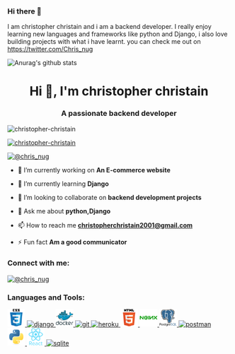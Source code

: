 ### Hi there 👋

I am christopher christain and i am a backend developer. I really enjoy learning new languages and frameworks like python and Django, i also love building projects with what i have learnt. you can check me out on https://twitter.com/Chris_nug

![Anurag's github stats](https://github-readme-stats.vercel.app/api?username=christopher-christain)


<h1 align="center">Hi 👋, I'm christopher christain</h1>
<h3 align="center">A passionate backend developer</h3>

<p align="left"> <img src="https://komarev.com/ghpvc/?username=christopher-christain&label=Profile%20views&color=0e75b6&style=flat" alt="christopher-christain" /> </p>

<p align="left"> <a href="https://github.com/ryo-ma/github-profile-trophy"><img src="https://github-profile-trophy.vercel.app/?username=christopher-christain" alt="christopher-christain" /></a> </p>

<p align="left"> <a href="https://twitter.com/@chris_nug" target="blank"><img src="https://img.shields.io/twitter/follow/@chris_nug?logo=twitter&style=for-the-badge" alt="@chris_nug" /></a> </p>

- 🔭 I’m currently working on **An E-commerce website**

- 🌱 I’m currently learning **Django**

- 👯 I’m looking to collaborate on **backend development projects**

- 💬 Ask me about **python,Django**

- 📫 How to reach me **christopherchristain2001@gmail.com**

- ⚡ Fun fact **Am a good communicator**

<h3 align="left">Connect with me:</h3>
<p align="left">
<a href="https://twitter.com/@chris_nug" target="blank"><img align="center" src="https://raw.githubusercontent.com/rahuldkjain/github-profile-readme-generator/master/src/images/icons/Social/twitter.svg" alt="@chris_nug" height="30" width="40" /></a>
</p>

<h3 align="left">Languages and Tools:</h3>
<p align="left"> <a href="https://www.w3schools.com/css/" target="_blank" rel="noreferrer"> <img src="https://raw.githubusercontent.com/devicons/devicon/master/icons/css3/css3-original-wordmark.svg" alt="css3" width="40" height="40"/> </a> <a href="https://www.djangoproject.com/" target="_blank" rel="noreferrer"> <img src="https://cdn.worldvectorlogo.com/logos/django.svg" alt="django" width="40" height="40"/> </a> <a href="https://www.docker.com/" target="_blank" rel="noreferrer"> <img src="https://raw.githubusercontent.com/devicons/devicon/master/icons/docker/docker-original-wordmark.svg" alt="docker" width="40" height="40"/> </a> <a href="https://git-scm.com/" target="_blank" rel="noreferrer"> <img src="https://www.vectorlogo.zone/logos/git-scm/git-scm-icon.svg" alt="git" width="40" height="40"/> </a> <a href="https://heroku.com" target="_blank" rel="noreferrer"> <img src="https://www.vectorlogo.zone/logos/heroku/heroku-icon.svg" alt="heroku" width="40" height="40"/> </a> <a href="https://www.w3.org/html/" target="_blank" rel="noreferrer"> <img src="https://raw.githubusercontent.com/devicons/devicon/master/icons/html5/html5-original-wordmark.svg" alt="html5" width="40" height="40"/> </a> <a href="https://www.nginx.com" target="_blank" rel="noreferrer"> <img src="https://raw.githubusercontent.com/devicons/devicon/master/icons/nginx/nginx-original.svg" alt="nginx" width="40" height="40"/> </a> <a href="https://www.postgresql.org" target="_blank" rel="noreferrer"> <img src="https://raw.githubusercontent.com/devicons/devicon/master/icons/postgresql/postgresql-original-wordmark.svg" alt="postgresql" width="40" height="40"/> </a> <a href="https://postman.com" target="_blank" rel="noreferrer"> <img src="https://www.vectorlogo.zone/logos/getpostman/getpostman-icon.svg" alt="postman" width="40" height="40"/> </a> <a href="https://www.python.org" target="_blank" rel="noreferrer"> <img src="https://raw.githubusercontent.com/devicons/devicon/master/icons/python/python-original.svg" alt="python" width="40" height="40"/> </a> <a href="https://reactjs.org/" target="_blank" rel="noreferrer"> <img src="https://raw.githubusercontent.com/devicons/devicon/master/icons/react/react-original-wordmark.svg" alt="react" width="40" height="40"/> </a> <a href="https://www.sqlite.org/" target="_blank" rel="noreferrer"> <img src="https://www.vectorlogo.zone/logos/sqlite/sqlite-icon.svg" alt="sqlite" width="40" height="40"/> </a> </p>
